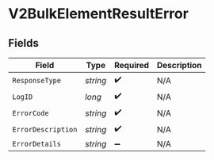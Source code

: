 # V2BulkElementResultError


## Fields

| Field              | Type               | Required           | Description        |
| ------------------ | ------------------ | ------------------ | ------------------ |
| `ResponseType`     | *string*           | :heavy_check_mark: | N/A                |
| `LogID`            | *long*             | :heavy_check_mark: | N/A                |
| `ErrorCode`        | *string*           | :heavy_check_mark: | N/A                |
| `ErrorDescription` | *string*           | :heavy_check_mark: | N/A                |
| `ErrorDetails`     | *string*           | :heavy_minus_sign: | N/A                |